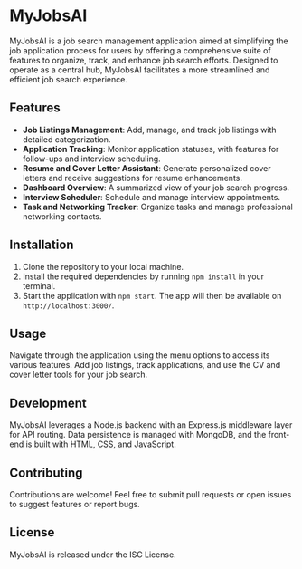 # MyJobsAI

MyJobsAI is a job search management application aimed at simplifying the job application process for users by offering a comprehensive suite of features to organize, track, and enhance job search efforts. Designed to operate as a central hub, MyJobsAI facilitates a more streamlined and efficient job search experience.

## Features

- **Job Listings Management**: Add, manage, and track job listings with detailed categorization.
- **Application Tracking**: Monitor application statuses, with features for follow-ups and interview scheduling.
- **Resume and Cover Letter Assistant**: Generate personalized cover letters and receive suggestions for resume enhancements.
- **Dashboard Overview**: A summarized view of your job search progress.
- **Interview Scheduler**: Schedule and manage interview appointments.
- **Task and Networking Tracker**: Organize tasks and manage professional networking contacts.

## Installation

1. Clone the repository to your local machine.
2. Install the required dependencies by running `npm install` in your terminal.
3. Start the application with `npm start`. The app will then be available on `http://localhost:3000/`.

## Usage

Navigate through the application using the menu options to access its various features. Add job listings, track applications, and use the CV and cover letter tools for your job search.

## Development

MyJobsAI leverages a Node.js backend with an Express.js middleware layer for API routing. Data persistence is managed with MongoDB, and the front-end is built with HTML, CSS, and JavaScript.

## Contributing

Contributions are welcome! Feel free to submit pull requests or open issues to suggest features or report bugs.

## License

MyJobsAI is released under the ISC License.